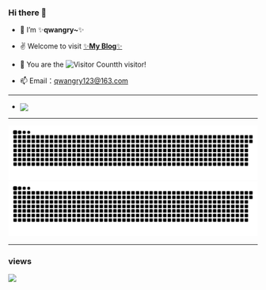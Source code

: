 ### Hi there 👋

- 🌱 I’m ✨**qwangry~**✨
  
- ✌️ Welcome to visit [✨**My Blog**✨](https://qwangry.github.io/)
  
- 🔭 You are the ![Visitor Count](https://profile-counter.glitch.me/qwangry/count.svg)th visitor!

- 📫 Email：qwangry123@163.com

---

<!--
- <img align="center"  src="https://github-readme-stats.vercel.app/api/top-langs/?username=qwangry&theme=radical&layout=compact"  />
-->

- <img align="center"  src="https://github-readme-stats.vercel.app/api?username=qwangry&show_icons=true&theme=radical"/>

---

![TOG](https://raw.githubusercontent.com/qwangry/qwangry/output/github-contribution-grid-snake.svg#gh-light-mode-only)
![TOG](https://raw.githubusercontent.com/qwangry/qwangry/output/github-contribution-grid-snake-dark.svg#gh-dark-mode-only)

---

### views

![](https://komarev.com/ghpvc/?username=qwangry)

<!--
**qwangry/qwangry** is a ✨ _special_ ✨ repository because its `README.md` (this file) appears on your GitHub profile.

Here are some ideas to get you started:

- 🔭 I’m currently working on ...
- 🌱 I’m currently learning ...
- 👯 I’m looking to collaborate on ...
- 🤔 I’m looking for help with ...
- 💬 Ask me about ...
- 📫 How to reach me: ...
- 😄 Pronouns: ...
- ⚡ Fun fact: ...
-->
